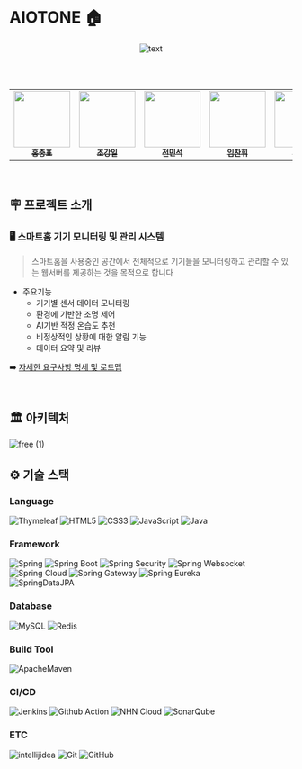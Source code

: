 # AIOTONE 🏠
<p align="center">
  <img src="https://github.com/nhnacademy-aiot1-T1/.github/assets/80664194/6a813cad-bc99-487f-83db-f795dd21b49b" alt="text" />
</p>
<br />
<br />

<table align="center">
  <tbody>
    <tr>
      <td align="center"><a href="https://github.com/AoiTuNa"><img src="https://avatars.githubusercontent.com/u/118845947?v=4"width="100px;" alt=""/><br /><sub><b>홍충표</b></sub></a><br /></td>
      <td align="center"><a href="https://github.com/jki12"><img src="https://avatars.githubusercontent.com/u/129145278?v=4" width="100px;" alt=""/><br /><sub><b>조강일</b></sub></a><br /></td>
      <td align="center"><a href="https://github.com/tothemoon9954"><img src="https://avatars.githubusercontent.com/u/112798270?v=4" width="100px;" alt=""/><br /><sub><b>전민석</b></sub></a><br /></td>
      <td align="center"><a href="https://github.com/chanhwiim"><img src="https://avatars.githubusercontent.com/u/101960840?v=4" width="100px;" alt=""/><br /><sub><b>임찬휘</b></sub></a><br /></td>
      <td align="center"><a href="https://github.com/ckddms6530"><img src="https://avatars.githubusercontent.com/u/121488797?v=4" width="100px;" alt=""/><br /><sub><b>유창은</b></sub></a><br /></td>
      <td align="center"><a href="https://github.com/pangpangE123"><img src="https://avatars.githubusercontent.com/u/134940639?v=4" width="100px;" alt=""/><br /><sub><b>변상우</b></sub></a><br /></td>
      <td align="center"><a href="https://github.com/qaw302"><img src="https://avatars.githubusercontent.com/u/80664194?v=4" width="100px;" alt=""/><br /><sub><b>박미정</b></sub></a><br /></td>
    </tr>
  </tbody>
</table>


  
<br />

  

## 🪧 프로젝트 소개
### 🖥️ 스마트홈 기기 모니터링 및 관리 시스템
> 스마트홈을 사용중인 공간에서 전체적으로 기기들을 모니터링하고 관리할 수 있는 웹서버를 제공하는 것을 목적으로 합니다
- 주요기능
  - 기기별 센서 데이터 모니터링
  - 환경에 기반한 조명 제어
  - AI기반 적정 온습도 추천
  - 비정상적인 상황에 대한 알림 기능
  - 데이터 요약 및 리뷰

➡️ [자세한 요구사항 명세 및 로드맵](https://github.com/nhnacademy-aiot1-T1/document/blob/main/%EA%B0%9C%EB%B0%9C%EA%B3%84%ED%9A%8D%EC%84%9C.md)
  
<br />

## 🏛 아키텍처 
![free (1)](https://github.com/nhnacademy-aiot1-T1/.github/assets/80664194/80ccdd43-307b-4460-a45c-b537d67d052f)


## ⚙ 기술 스택
### Language
![Thymeleaf](https://img.shields.io/badge/Thymeleaf-005F0F?style=flat&logo=Thymeleaf&logoColor=white)
![HTML5](https://img.shields.io/badge/HTML5-E34F26?style=flat&logo=html5&logoColor=white)
![CSS3](https://img.shields.io/badge/CSS3-1572B6?style=flat&logo=CSS3&logoColor=white)
![JavaScript](https://img.shields.io/badge/JavaScript-F7DF1E?style=flat&logo=JavaScript&logoColor=white)
![Java](https://img.shields.io/badge/Java-E34F26?style=flat&logo=Java&logoColor=white)

### Framework
![Spring](https://img.shields.io/badge/spring-6DB33F?style=flat&logo=spring&logoColor=white)
![Spring Boot](https://img.shields.io/badge/spring%20boot-6DB33F?style=flat&logo=springboot&logoColor=white)
![Spring Security](https://img.shields.io/badge/spring%20security-6DB33F?style=flat&logo=springsecurity&logoColor=white)
![Spring Websocket](https://img.shields.io/badge/spring%20websocket-6DB33F?style=flat&logo=spring&logoColor=white)
</br>
![Spring Cloud](https://img.shields.io/badge/spring%20cloud-3693F3?style=flat&logo=googlecloud&logoColor=white)
![Spring Gateway](https://img.shields.io/badge/spring%20gateway-3693F3?style=flat&logo=googlecloud&logoColor=white)
![Spring Eureka](https://img.shields.io/badge/spring%20eureka-3693F3?style=flat&logo=googlecloud&logoColor=white)
</br>
![SpringDataJPA](https://img.shields.io/badge/Spring%20Data%20JPA-6DB33F?style=flat&logo=Spring&logoColor=white)

### Database
![MySQL](http://img.shields.io/badge/MySQL-4479A1?style=flat&logo=MySQL&logoColor=white)
![Redis](https://img.shields.io/badge/Redis-DC382D?style=flat&logo=Redis&logoColor=white)

### Build Tool
![ApacheMaven](https://img.shields.io/badge/Maven-C71A36?style=flat&logo=ApacheMaven&logoColor=white)

### CI/CD
![Jenkins](http://img.shields.io/badge/Jenkins-D24939?style=flat&logo=Jenkins&logoColor=white)
![Github Action](https://img.shields.io/badge/Github%20Action-2088FF?style=flat&logo=githubactions&logoColor=white)
![NHN Cloud](https://img.shields.io/badge/-NHN%20Cloud-blue?style=flat&logo=iCloud&logoColor=white)
![SonarQube](https://img.shields.io/badge/SonarQube-4E98CD?style=flat&logo=SonarQube&logoColor=white)

### ETC
![intellijidea](https://img.shields.io/badge/intellij-000000?style=flat&logo=intellijidea&logoColor=white)
![Git](https://img.shields.io/badge/Git-F05032?style=flat&logo=Git&logoColor=white)
![GitHub](https://img.shields.io/badge/GitHub-181717?style=flat&logo=GitHub&logoColor=white)
